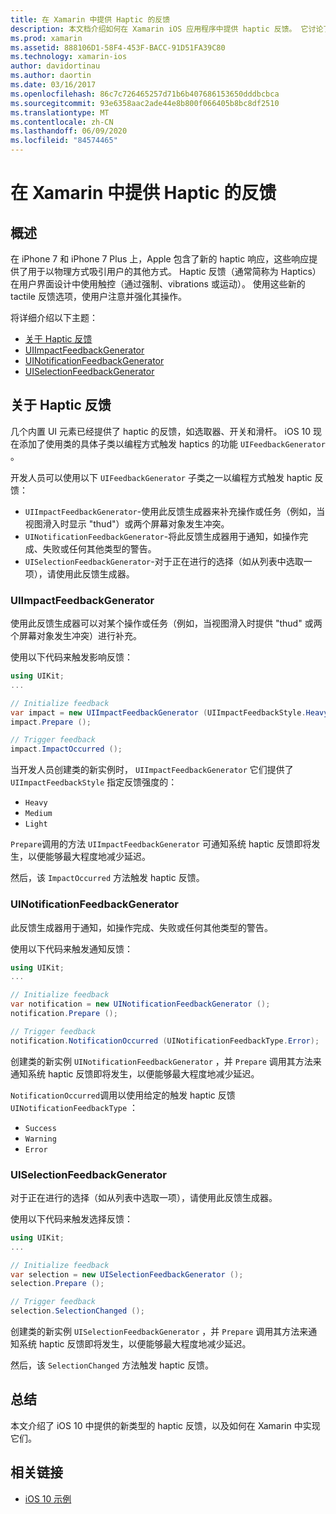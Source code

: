 ```yaml
---
title: 在 Xamarin 中提供 Haptic 的反馈
description: 本文档介绍如何在 Xamarin iOS 应用程序中提供 haptic 反馈。 它讨论了 UIImpactFeedbackGenerator、UINotificationFeedbackGenerator 和 UISelectionFeedbackGenerator。
ms.prod: xamarin
ms.assetid: 888106D1-58F4-453F-BACC-91D51FA39C80
ms.technology: xamarin-ios
author: davidortinau
ms.author: daortin
ms.date: 03/16/2017
ms.openlocfilehash: 86c7c726465257d71b6b407686153650dddbcbca
ms.sourcegitcommit: 93e6358aac2ade44e8b800f066405b8bc8df2510
ms.translationtype: MT
ms.contentlocale: zh-CN
ms.lasthandoff: 06/09/2020
ms.locfileid: "84574465"
---
```

# <a name="providing-haptic-feedback-in-xamarinios"></a>在 Xamarin 中提供 Haptic 的反馈

<a name="Overview"></a>

## <a name="overview"></a>概述

在 iPhone 7 和 iPhone 7 Plus 上，Apple 包含了新的 haptic 响应，这些响应提供了用于以物理方式吸引用户的其他方式。 Haptic 反馈（通常简称为 Haptics）在用户界面设计中使用触控（通过强制、vibrations 或运动）。 使用这些新的 tactile 反馈选项，使用户注意并强化其操作。

将详细介绍以下主题：

- [关于 Haptic 反馈](#About-Haptic-Feedback)
- [UIImpactFeedbackGenerator](#UIImpactFeedbackGenerator)
- [UINotificationFeedbackGenerator](#UINotificationFeedbackGenerator)
- [UISelectionFeedbackGenerator](#UISelectionFeedbackGenerator)

<a name="About-Haptic-Feedback"></a>

## <a name="about-haptic-feedback"></a>关于 Haptic 反馈

几个内置 UI 元素已经提供了 haptic 的反馈，如选取器、开关和滑杆。 iOS 10 现在添加了使用类的具体子类以编程方式触发 haptics 的功能 `UIFeedbackGenerator` 。

开发人员可以使用以下 `UIFeedbackGenerator` 子类之一以编程方式触发 haptic 反馈：

- `UIImpactFeedbackGenerator`-使用此反馈生成器来补充操作或任务（例如，当视图滑入时显示 "thud"）或两个屏幕对象发生冲突。
- `UINotificationFeedbackGenerator`-将此反馈生成器用于通知，如操作完成、失败或任何其他类型的警告。
- `UISelectionFeedbackGenerator`-对于正在进行的选择（如从列表中选取一项），请使用此反馈生成器。

<a name="UIImpactFeedbackGenerator"></a>

### <a name="uiimpactfeedbackgenerator"></a>UIImpactFeedbackGenerator

使用此反馈生成器可以对某个操作或任务（例如，当视图滑入时提供 "thud" 或两个屏幕对象发生冲突）进行补充。

使用以下代码来触发影响反馈：

```csharp
using UIKit;
...

// Initialize feedback
var impact = new UIImpactFeedbackGenerator (UIImpactFeedbackStyle.Heavy);
impact.Prepare ();

// Trigger feedback
impact.ImpactOccurred ();
```

当开发人员创建类的新实例时， `UIImpactFeedbackGenerator` 它们提供了 `UIImpactFeedbackStyle` 指定反馈强度的：

- `Heavy`
- `Medium`
- `Light`

`Prepare`调用的方法 `UIImpactFeedbackGenerator` 可通知系统 haptic 反馈即将发生，以便能够最大程度地减少延迟。

然后，该 `ImpactOccurred` 方法触发 haptic 反馈。

<a name="UINotificationFeedbackGenerator"></a>

### <a name="uinotificationfeedbackgenerator"></a>UINotificationFeedbackGenerator

此反馈生成器用于通知，如操作完成、失败或任何其他类型的警告。

使用以下代码来触发通知反馈：

```csharp
using UIKit;
...

// Initialize feedback
var notification = new UINotificationFeedbackGenerator ();
notification.Prepare ();

// Trigger feedback
notification.NotificationOccurred (UINotificationFeedbackType.Error);
```

创建类的新实例 `UINotificationFeedbackGenerator` ，并 `Prepare` 调用其方法来通知系统 haptic 反馈即将发生，以便能够最大程度地减少延迟。

`NotificationOccurred`调用以使用给定的触发 haptic 反馈 `UINotificationFeedbackType` ：

- `Success`
- `Warning`
- `Error`

<a name="UISelectionFeedbackGenerator"></a>

### <a name="uiselectionfeedbackgenerator"></a>UISelectionFeedbackGenerator

对于正在进行的选择（如从列表中选取一项），请使用此反馈生成器。

使用以下代码来触发选择反馈：

```csharp
using UIKit;
...

// Initialize feedback
var selection = new UISelectionFeedbackGenerator ();
selection.Prepare ();

// Trigger feedback
selection.SelectionChanged ();
```

创建类的新实例 `UISelectionFeedbackGenerator` ，并 `Prepare` 调用其方法来通知系统 haptic 反馈即将发生，以便能够最大程度地减少延迟。

然后，该 `SelectionChanged` 方法触发 haptic 反馈。

## <a name="summary"></a>总结

本文介绍了 iOS 10 中提供的新类型的 haptic 反馈，以及如何在 Xamarin 中实现它们。

## <a name="related-links"></a>相关链接

- [iOS 10 示例](https://docs.microsoft.com/samples/browse/?products=xamarin&term=Xamarin.iOS+iOS10)

